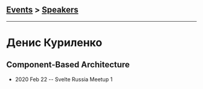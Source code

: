 ## [Events](../README.md) > [Speakers](../speakers.md)
---

# Денис Куриленко

## Component-Based Architecture
- 2020 Feb 22 -- Svelte Russia Meetup 1    
